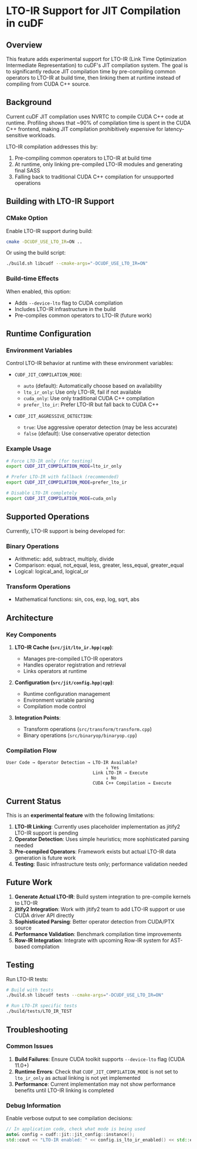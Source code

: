 # LTO-IR Support for JIT Compilation in cuDF

## Overview

This feature adds experimental support for LTO-IR (Link Time Optimization Intermediate Representation) to cuDF's JIT compilation system. The goal is to significantly reduce JIT compilation time by pre-compiling common operators to LTO-IR at build time, then linking them at runtime instead of compiling from CUDA C++ source.

## Background

Current cuDF JIT compilation uses NVRTC to compile CUDA C++ code at runtime. Profiling shows that ~90% of compilation time is spent in the CUDA C++ frontend, making JIT compilation prohibitively expensive for latency-sensitive workloads.

LTO-IR compilation addresses this by:
1. Pre-compiling common operators to LTO-IR at build time
2. At runtime, only linking pre-compiled LTO-IR modules and generating final SASS
3. Falling back to traditional CUDA C++ compilation for unsupported operations

## Building with LTO-IR Support

### CMake Option

Enable LTO-IR support during build:

```bash
cmake -DCUDF_USE_LTO_IR=ON ..
```

Or using the build script:

```bash
./build.sh libcudf --cmake-args="-DCUDF_USE_LTO_IR=ON"
```

### Build-time Effects

When enabled, this option:
- Adds `--device-lto` flag to CUDA compilation
- Includes LTO-IR infrastructure in the build
- Pre-compiles common operators to LTO-IR (future work)

## Runtime Configuration

### Environment Variables

Control LTO-IR behavior at runtime with these environment variables:

- `CUDF_JIT_COMPILATION_MODE`: 
  - `auto` (default): Automatically choose based on availability
  - `lto_ir_only`: Use only LTO-IR, fail if not available
  - `cuda_only`: Use only traditional CUDA C++ compilation  
  - `prefer_lto_ir`: Prefer LTO-IR but fall back to CUDA C++

- `CUDF_JIT_AGGRESSIVE_DETECTION`: 
  - `true`: Use aggressive operator detection (may be less accurate)
  - `false` (default): Use conservative operator detection

### Example Usage

```bash
# Force LTO-IR only (for testing)
export CUDF_JIT_COMPILATION_MODE=lto_ir_only

# Prefer LTO-IR with fallback (recommended)
export CUDF_JIT_COMPILATION_MODE=prefer_lto_ir

# Disable LTO-IR completely
export CUDF_JIT_COMPILATION_MODE=cuda_only
```

## Supported Operations

Currently, LTO-IR support is being developed for:

### Binary Operations
- Arithmetic: add, subtract, multiply, divide
- Comparison: equal, not_equal, less, greater, less_equal, greater_equal  
- Logical: logical_and, logical_or

### Transform Operations
- Mathematical functions: sin, cos, exp, log, sqrt, abs

## Architecture

### Key Components

1. **LTO-IR Cache (`src/jit/lto_ir.hpp|cpp`)**:
   - Manages pre-compiled LTO-IR operators
   - Handles operator registration and retrieval
   - Links operators at runtime

2. **Configuration (`src/jit/config.hpp|cpp`)**:
   - Runtime configuration management
   - Environment variable parsing
   - Compilation mode control

3. **Integration Points**:
   - Transform operations (`src/transform/transform.cpp`)
   - Binary operations (`src/binaryop/binaryop.cpp`)

### Compilation Flow

```
User Code → Operator Detection → LTO-IR Available? 
                                      ↓ Yes
                                 Link LTO-IR → Execute
                                      ↓ No  
                                 CUDA C++ Compilation → Execute
```

## Current Status

This is an **experimental feature** with the following limitations:

1. **LTO-IR Linking**: Currently uses placeholder implementation as jitify2 LTO-IR support is pending
2. **Operator Detection**: Uses simple heuristics; more sophisticated parsing needed
3. **Pre-compiled Operators**: Framework exists but actual LTO-IR data generation is future work
4. **Testing**: Basic infrastructure tests only; performance validation needed

## Future Work

1. **Generate Actual LTO-IR**: Build system integration to pre-compile kernels to LTO-IR
2. **jitify2 Integration**: Work with jitify2 team to add LTO-IR support or use CUDA driver API directly
3. **Sophisticated Parsing**: Better operator detection from CUDA/PTX source
4. **Performance Validation**: Benchmark compilation time improvements
5. **Row-IR Integration**: Integrate with upcoming Row-IR system for AST-based compilation

## Testing

Run LTO-IR tests:

```bash
# Build with tests
./build.sh libcudf tests --cmake-args="-DCUDF_USE_LTO_IR=ON"

# Run LTO-IR specific tests
./build/tests/LTO_IR_TEST
```

## Troubleshooting

### Common Issues

1. **Build Failures**: Ensure CUDA toolkit supports `--device-lto` flag (CUDA 11.0+)
2. **Runtime Errors**: Check that `CUDF_JIT_COMPILATION_MODE` is not set to `lto_ir_only` as actual linking is not yet implemented
3. **Performance**: Current implementation may not show performance benefits until LTO-IR linking is completed

### Debug Information

Enable verbose output to see compilation decisions:

```cpp
// In application code, check what mode is being used
auto& config = cudf::jit::jit_config::instance();
std::cout << "LTO-IR enabled: " << config.is_lto_ir_enabled() << std::endl;
```